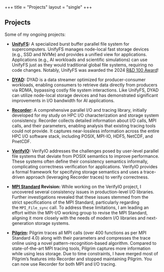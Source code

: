 +++
title = "Projects"
layout = "single"
+++

## Projects

<!--
If you want to read more about this issue, please see this post.
-->

Some of my ongoing projects:

- **[UnifyFS](https://github.com/LLNL/UnifyFS):** A specialized burst buffer parallel file system for supercomputers. UnifyFS manages node-local fast storage devices (e.g., SSD and NVMe) and provides a unified view for applications. Applications (e.g., AI workloads and scientific simulations)  can use UnifyFS just as they would traditional global file systems, requiring no code changes. Notably, UnifyFS was awarded the 2024 [R&D 100 Award](https://software.llnl.gov/news/2024/08/08/rd100/)!

- **[DYAD](https://github.com/flux-framework/dyad):** DYAD is a data streamer optimized for producer-consumer workloads, enabling consumers to retrieve data directly from producers via RDMA, bypassing costly file system interactions. Like UnifyFS, DYAD can utilize node-local storage devices and has demonstrated significant improvements in I/O bandwidth for AI applications.

- **[Recorder](https://github.com/uiuc-hpc/Recorder):** A comprehensive parallel I/O and tracing library, initially developed for my study on HPC I/O characterization and storage system consistency. Recorder collects detailed information about I/O calls, MPI calls, and their parameters, enabling analysis that existing tracing tools could not provide. It captures near-lossless information across the entire HPC I/O software stack, including POSIX, MPI-IO, HDF5, NetCDF, and PnetCDF.

- **[VerifyIO](https://github.com/uiuc-hpc/Recorder/tree/dev/tools/verifyio):** VerifyIO addresses the challenges posed by user-level parallel file systems that deviate from POSIX semantics to improve performance. These systems often define their consistency semantics informally, complicating correctness verification for applications. VerifyIO provides a formal framework for specifying storage semantics and uses a trace-driven approach (leveraging Recorder traces) to verify correctness.

- **[MPI Standard](https://www.mpi-forum.org) Revision:** While working on the VerifyIO project, I uncovered several consistency issues in production-level I/O libraries. Further investigations revealed that these issues stemmed from the strict specifications of the MPI Standard, particularly regarding the `MPI_File_sync` call. To address these limitations, I am leading an effort within the MPI-I/O working group to revise the MPI Standard, aligning it more closely with the needs of modern I/O libraries and next-generation storage systems.

- **[Pilgrim](https://github.com/pmodels/pilgrim):**  Pilgrim traces all MPI calls (over 400 functions as per MPI Standard 4.0) along with their parameters and compresses the trace online using a novel pattern-recognition-based algorithm. Compared to state-of-the-art MPI tracing tools, Pilgrim captures more information while using less storage. Due to time constraints, I have merged most of Pilgrim’s features into Recorder and stopped maintaining Pilgrim. You can now use Recorder for both MPI and I/O tracing.

